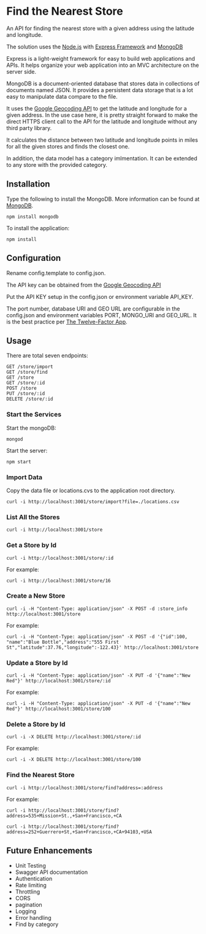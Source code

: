 
Find the Nearest Store
======================

An API for finding the nearest store with a given address using the latitude and longitude.

The solution uses the [Node.js](https://nodejs.org/) with [Express Framework](https://expressjs.com/) and [MongoDB](https://www.mongodb.com/)

Express is a light-weight framework for easy to build web applications and APIs. It helps organize your web application into an MVC architecture on the server side. 

MongoDB is a document-oriented database that stores data in collections of documents named JSON. It provides a persistent data storage that is a lot easy to manipulate data compare to the file.

It uses the [Google Geocoding API](https://developers.google.com/maps/documentation/geocoding/start) to get the latitude and longitude for a given address. In the use case here, it is pretty straight forward to make the direct HTTPS client call to the API for the latitude and longitude without any third party library.

It calculates the distance between two latitude and longitude points in miles for all the given stores and finds the closest one.

In addition, the data model has a category imlmentation. It can be extended to any store with the provided category.

## Installation

Type the following to install the MongoDB. More information can be found at [MongoDB](https://www.mongodb.com/).

	npm install mongodb

To install the application:

	npm install

## Configuration

Rename config.template to config.json.

The API key can be obtained from the [Google Geocoding API](https://developers.google.com/maps/documentation/geocoding/get-api-key)

Put the API KEY setup in the config.json or environment variable API_KEY.


The port number, database URI and GEO URL are configurable in the config.json and environment variables PORT, MONGO_URI and GEO_URL. It is the best practice per [The Twelve-Factor App](https://12factor.net/).

## Usage

There are total seven endpoints:

	GET /store/import
	GET /store/find
	GET /store
	GET /store/:id
	POST /store
	PUT /store/:id
	DELETE /store/:id

### Start the Services

Start the mongoDB:

	mongod

Start the server:

	npm start

### Import Data

Copy the data file or locations.cvs to the application root directory.

	curl -i http://localhost:3001/store/import?file=./locations.csv


### List All the Stores

	curl -i http://localhost:3001/store

### Get a Store by Id

	curl -i http://localhost:3001/store/:id

For example:

	curl -i http://localhost:3001/store/16

### Create a New Store

	curl -i -H "Content-Type: application/json" -X POST -d :store_info http://localhost:3001/store

For example:

	curl -i -H "Content-Type: application/json" -X POST -d '{"id":100, "name":"Blue Bottle","address":"555 First St","latitude":37.76,"longitude":-122.43}' http://localhost:3001/store

### Update a Store by Id

	curl -i -H "Content-Type: application/json" -X PUT -d '{"name":"New Red"}' http://localhost:3001/store/:id

For example:

	curl -i -H "Content-Type: application/json" -X PUT -d '{"name":"New Red"}' http://localhost:3001/store/100

### Delete a Store by Id

	curl -i -X DELETE http://localhost:3001/store/:id

For example:

	curl -i -X DELETE http://localhost:3001/store/100

### Find the Nearest Store

	curl -i http://localhost:3001/store/find?address=:address

For example:

	curl -i http://localhost:3001/store/find?address=535+Mission+St.,+San+Francisco,+CA

	curl -i http://localhost:3001/store/find?address=252+Guerrero+St,+San+Francisco,+CA+94103,+USA

## Future Enhancements

* Unit Testing
* Swagger API documentation
* Authentication
* Rate limiting
* Throttling
* CORS
* pagination
* Logging
* Error handling
* Find by category
